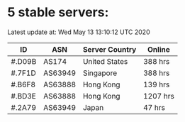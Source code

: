 # 5 stable servers:

Latest update at: Wed May 13 13:10:12 UTC 2020

| ID | ASN | Server Country | Online |
| -- | --- | -------------- | ------ |
| #.D09B | AS174 | United States | 388 hrs |
| #.7F1D | AS63949 | Singapore | 388 hrs |
| #.B6F8 | AS63888 | Hong Kong | 139 hrs |
| #.BD3E | AS63888 | Hong Kong | 1207 hrs |
| #.2A79 | AS63949 | Japan | 47 hrs |

